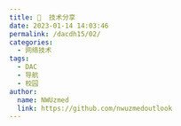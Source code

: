```yaml
---
title: 🔧  技术分享
date: 2023-01-14 14:03:46
permalink: /dacdh15/02/
categories: 
  - 网络技术
tags: 
  - DAC
  - 导航
  - 校园
author: 
  name: NWUzmed
  link: https://github.com/nwuzmedoutlook
---
```


<ClientOnly>
  <Card :cardData="cardData0" :cardListSize=4 carTitlColor="#000" carHoverColor="#000" />
</ClientOnly>

<script>
export default {
  data() {
    return {
      cardData0: [
{id: "0", cardSrc: "https://www.freesion.com/", cardImgSrc: "https://api.xinac.net/icon/?url=https://www.freesion.com/", cardName: "灰信网", cardContent: "软件开发博客聚合",},
{cardSrc: "https://www.w3school.com.cn/index.html", cardImgSrc: "https://api.xinac.net/icon/?url=https://www.w3school.com.cn/index.html", cardName: "W3School", cardContent: "领先的 Web 技术教程 - 全部免费",},
{cardSrc: "http://www.divcss5.com/", cardImgSrc: "https://api.xinac.net/icon/?url=http://www.divcss5.com/", cardName: "DIVCSS5", cardContent: "DIV+CSS布局教程学习与CSS资源分享平台",},
{cardSrc: "https://www.zhuanzhi.ai/", cardImgSrc: "https://api.xinac.net/icon/?url=https://www.zhuanzhi.ai/", cardName: "专知", cardContent: "为人工智能从业者服务!",},
{cardSrc: "https://hostloc.com/forum.php", cardImgSrc: "https://api.xinac.net/icon/?url=https://hostloc.com/forum.php", cardName: "全球主机交流论坛", cardContent: "全球主机交流",},
{cardSrc: "https://www.ziyuan.tv/", cardImgSrc: "https://api.xinac.net/icon/?url=https://www.ziyuan.tv/", cardName: "资源分享网", cardContent: "免费资源分享网站",},
{cardSrc: "https://www.morfans.cn/", cardImgSrc: "https://api.xinac.net/icon/?url=https://www.morfans.cn/", cardName: "魔帆博客", cardContent: "免费资源和福利分享—各类图文教程",},
{cardSrc: "https://www.cnblogs.com/web-scraper/", cardImgSrc: "https://api.xinac.net/icon/?url=https://www.cnblogs.com/web-scraper/", cardName: "卤蛋实验室", cardContent: "简易数据分析，web scraper",},
{cardSrc: "https://www.v2ex.com/", cardImgSrc: "https://api.xinac.net/icon/?url=https://www.v2ex.com/", cardName: "V2EX", cardContent: "创意工作者们的社区",},
{cardSrc: "https://chenfengwl.com/", cardImgSrc: "https://api.xinac.net/icon/?url=https://chenfengwl.com/", cardName: "晨风资源网", cardContent: "站长SEO必备分享平台",},
{cardSrc: "https://blog.ccswust.org/", cardImgSrc: "https://api.xinac.net/icon/?url=https://blog.ccswust.org/", cardName: "夏末浅笑的博客", cardContent: "致力于互联网品牌建设与网络营销",},
{cardSrc: "https://www.freehao123.com/", cardImgSrc: "https://api.xinac.net/icon/?url=https://www.freehao123.com/", cardName: "免费资源部落", cardContent: "全球最新免费资源发布区",},
{cardSrc: "http://www.aaaweb.cn/", cardImgSrc: "https://api.xinac.net/icon/?url=http://www.aaaweb.cn/", cardName: "3a免费资源网", cardContent: "全网精品免费网络资源共享平台",},
{cardSrc: "https://www.php.net/", cardImgSrc: "https://api.xinac.net/icon/?url=https://www.php.net/", cardName: "PHP", cardContent: "超文本预处理器",},
{cardSrc: "https://www.openai.com/", cardImgSrc: "https://api.xinac.net/icon/?url=https://www.openai.com/", cardName: "Open AI", cardContent: "Discovering and enacting the path to safe artificial general intelligence.",},
{cardSrc: "http://www.chinahacker.com/index.asp", cardImgSrc: "https://api.xinac.net/icon/?url=http://www.chinahacker.com/index.asp", cardName: "中国黑客联盟", cardContent: "黑色矩防火墙、专业防御DDOS攻击",},
{cardSrc: "https://tool.lu/", cardImgSrc: "https://api.xinac.net/icon/?url=https://tool.lu/", cardName: "在线工具", cardContent: "程序员的工具箱",},
{cardSrc: "https://www.matools.com/#", cardImgSrc: "https://api.xinac.net/icon/?url=https://www.matools.com/#", cardName: "码工具", cardContent: "代码在线工具箱",},
{cardSrc: "http://tool.chinaz.com/", cardImgSrc: "https://api.xinac.net/icon/?url=http://tool.chinaz.com/", cardName: "站长工具", cardContent: "站长之家",},
{cardSrc: "https://tool.lusongsong.com/", cardImgSrc: "https://api.xinac.net/icon/?url=https://tool.lusongsong.com/", cardName: "松松站长工具大全", cardContent: "最全的站长SEO工具导航",},
{cardSrc: "https://siterankz.com/", cardImgSrc: "https://api.xinac.net/icon/?url=https://siterankz.com/", cardName: "SiteRankz", cardContent: "检查站点排名、PageRank、SEO 统计数据和 Alexa 百万历史数据",},
{cardSrc: "https://c.runoob.com/", cardImgSrc: "https://api.xinac.net/icon/?url=https://c.runoob.com/", cardName: "菜鸟工具", cardContent: "不止于工具",},
{cardSrc: "https://bazhan.me/", cardImgSrc: "https://api.xinac.net/icon/?url=https://bazhan.me/", cardName: "在线扒站工具", cardContent: "网页源码打包下载_手机扒站_仿站工具_在线扒站官网",},
{cardSrc: "https://qqe2.com/", cardImgSrc: "https://api.xinac.net/icon/?url=https://qqe2.com/", cardName: "奇Q工具网", cardContent: "JSON在线编辑器",},
{cardSrc: "https://www.sojson.com/", cardImgSrc: "https://api.xinac.net/icon/?url=https://www.sojson.com/", cardName: "JSON在线", cardContent: "JSON解析格式化—SO JSON在线工具",},
{cardSrc: "http://tools.jb51.net/", cardImgSrc: "https://api.xinac.net/icon/?url=http://tools.jb51.net/", cardName: "脚本之家在线工具", cardContent: "开发工具 站长工具 生活工具 儿童编程BlocklyGame",},
{cardSrc: "https://msdn.itellyou.cn/", cardImgSrc: "https://api.xinac.net/icon/?url=https://msdn.itellyou.cn/", cardName: "MSDN", cardContent: "我告诉你 - 做一个安静的工具站",},
{cardSrc: "https://msdn.pe8.com/", cardImgSrc: "https://api.xinac.net/icon/?url=https://msdn.pe8.com/", cardName: "MSDN", cardContent: "原版之家",},
{cardSrc: "https://tb.rg-adguard.net/public.php", cardImgSrc: "https://api.xinac.net/icon/?url=https://tb.rg-adguard.net/public.php", cardName: "TechBench by WZT (v4.1.1)", cardContent: "各种版本的电脑系统下载",},
{cardSrc: "http://search.ahau.cf/", cardImgSrc: "https://api.xinac.net/icon/?url=http://search.ahau.cf/", cardName: "LNMP一键安装", cardContent: "LNMP一键安装包 by Licess",},
{cardSrc: "http://www.aichunjing.com/", cardImgSrc: "https://api.xinac.net/icon/?url=http://www.aichunjing.com/", cardName: "爱纯净官网", cardContent: "纯净版系统_Win10纯净版64位_纯净版XP系统",},
{cardSrc: "https://www.wenjian.net/", cardImgSrc: "https://api.xinac.net/icon/?url=https://www.wenjian.net/", cardName: "文件百科", cardContent: "DLL文件下载,EXE进程查询,dll文件,DLL下载,DLL之家,驱动,打印机驱动下载",},
{cardSrc: "https://www.lxlinux.net/", cardImgSrc: "https://api.xinac.net/icon/?url=https://www.lxlinux.net/", cardName: "良许教程网", cardContent: "Linux系统常用命令教学,shell脚本入门学习",},
{cardSrc: "https://www.yeeach.com/", cardImgSrc: "https://api.xinac.net/icon/?url=https://www.yeeach.com/", cardName: "Yeeach", cardContent: "出家如初,成佛有余",},
{cardSrc: "https://www.fuliti.com/", cardImgSrc: "https://api.xinac.net/icon/?url=https://www.fuliti.com/", cardName: "福利梯", cardContent: "分享最有趣的事",},
{cardSrc: "https://www.oovvv.com/", cardImgSrc: "https://api.xinac.net/icon/?url=https://www.oovvv.com/", cardName: "乐于分享", cardContent: "好资源不私藏！",},
      ],
    };
  },
};
</script>
